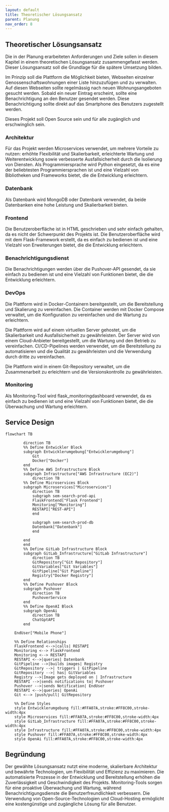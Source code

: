 ```yaml
---
layout: default
title: Theoretischer Lösungsansatz
parent: Planung
nav_order: 8 
---
```


## Theoretischer Lösungsansatz

Die in der Planung erarbeiteten Anforderungen und Ziele sollen in diesem Kapitel in einem theoretischen Lösungsansatz zusammengefasst werden.
Dieser Lösungsansatz soll die Grundlage für die spätere Umsetzung bilden.

Im Prinzip soll die Plattform die Möglichkeit bieten, Webseiten einzelner Genossenschaftswohnungen einer Liste hinzuzufügen und zu verwalten.
Auf diesen Webseiten sollte regelmässig nach neuen Wohnungsangeboten gesucht werden.
Sobald ein neuer Eintrag erscheint, sollte eine Benachrichtigung an den Benutzer gesendet werden. Diese Benachrichtigung sollte direkt auf das Smartphone des Benutzers zugestellt werden.

Dieses Projekt soll Open Source sein und für alle zugänglich und erschwinglich sein.

### Architektur

Für das Projekt werden Microservices verwendet, um mehrere Vorteile zu nutzen: erhöhte Flexibilität und Skalierbarkeit, erleichterte Wartung und Weiterentwicklung sowie verbesserte Ausfallsicherheit durch die Isolierung von Diensten. Als Programmiersprache wird Python eingesetzt, da es eine der beliebtesten Programmiersprachen ist und eine Vielzahl von Bibliotheken und Frameworks bietet, die die Entwicklung erleichtern.

### Datenbank

Als Datenbank wird MongoDB oder Datenbank verwendet, da beide Datenbanken eine hohe Leistung und Skalierbarkeit bieten.

### Frontend

Die Benutzeroberfläche ist in HTML geschrieben und sehr einfach gehalten, da es nicht der Schwerpunkt des Projekts ist. Die Benutzeroberfläche wird mit dem Flask-Framework erstellt, da es einfach zu bedienen ist und eine Vielzahl von Erweiterungen bietet, die die Entwicklung erleichtern.

### Benachrichtigungsdienst

Die Benachrichtigungen werden über die Pushover-API gesendet, da sie einfach zu bedienen ist und eine Vielzahl von Funktionen bietet, die die Entwicklung erleichtern.

### DevOps

Die Plattform wird in Docker-Containern bereitgestellt, um die Bereitstellung und Skalierung zu vereinfachen. Die Container werden mit Docker Compose verwaltet, um die Konfiguration zu vereinfachen und die Wartung zu erleichtern.

Die Plattform wird auf einem virtuellen Server gehostet, um die Skalierbarkeit und Ausfallsicherheit zu gewährleisten. Der Server wird von einem Cloud-Anbieter bereitgestellt, um die Wartung und den Betrieb zu vereinfachen.
CI/CD-Pipelines werden verwendet, um die Bereitstellung zu automatisieren und die Qualität zu gewährleisten und die Verwendung durch dritte zu vereinfachen.

Die Plattform wird in einem Git-Repository verwaltet, um die Zusammenarbeit zu erleichtern und die Versionskontrolle zu gewährleisten.

### Monitoring

Als Monitoring-Tool wird flask_monitoringdashboard verwendet, da es einfach zu bedienen ist und eine Vielzahl von Funktionen bietet, die die Überwachung und Wartung erleichtern.

## Service Design

```mermaid
flowchart TB

        direction TB
        %% Define Entwickler Block
        subgraph Entwicklerumgebung["Entwicklerumgebung"]
            Git
            Docker["Docker"]
        end
        %% Define AWS Infrastructure Block
        subgraph Infrastructure["AWS Infrastructure (EC2)"]
            direction TB
        %% Define Microservices Block
        subgraph Microservices["Microservices"]
            direction TB
            subgraph sem-search-prod-api
            FlaskFrontend["Flask Frontend"]
            Monitoring["Monitoring"]
            RESTAPI["REST-API"]
            end

            subgraph sem-search-prod-db
            Datenbank["Datenbank"]
            end

        end
        end
        %% Define GitLab Infrastructure Block
        subgraph GitLab_Infrastructure["GitLab Infrastructure"]
            direction TB
            GitRepository["Git Repository"]
            GitVariables["Git Variables"]
            GitPipeline["Git Pipeline"]
            Registry["Docker Registry"]
        end
        %% Define Pushover Block
        subgraph Pushover
            direction TB
            PushoverService
        end
        %% Define OpenAI Block
        subgraph OpenAi
            direction TB
            ChatGptAPI
        end

    EndUser["Mobile Phone"]

    %% Define Relationships
    FlaskFrontend <-->|calls| RESTAPI
    Monitoring <--> FlaskFrontend
    Monitoring <--> RESTAPI
    RESTAPI <-->|queries| Datenbank
    GitPipeline -->|builds images| Registry
    GitRepository -->| triggers | GitPipeline
    GitRepository -->| has| GitVariables
    Registry -->|Image gets deployed on | Infrastructure
    RESTAPI -->|sends notifications to| Pushover
    Pushover -->|sends Notification| EndUser
    RESTAPI <-->|queries| OpenAi
    Git <--> |push/pull| GitRepository

    %% Define Styles
    style Entwicklerumgebung fill:#FFA07A,stroke:#FF8C00,stroke-width:4px
    style Microservices fill:#FFA07A,stroke:#FF8C00,stroke-width:4px
    style GitLab_Infrastructure fill:#FFA07A,stroke:#FF8C00,stroke-width:4px
    style Infrastructure fill:#FFA07A,stroke:#FF8C00,stroke-width:4px
    style Pushover fill:#FFA07A,stroke:#FF8C00,stroke-width:4px
    style OpenAi fill:#FFA07A,stroke:#FF8C00,stroke-width:4px
```

## Begründung

Der gewählte Lösungsansatz nutzt eine moderne, skalierbare Architektur und bewährte Technologien, um Flexibilität und Effizienz zu maximieren.
Die automatisierte Prozesse in der Entwicklung und Bereitstellung erhöhen die Zuverlässigkeit und Geschwindigkeit des Projekts.
Monitoring-Tools sorgen für eine proaktive Überwachung und Wartung, während Benachrichtigungsdienste die Benutzerfreundlichkeit verbessern.
Die Verwendung von Open-Source-Technologien und Cloud-Hosting ermöglicht eine kostengünstige und zugängliche Lösung für alle Benutzer.

